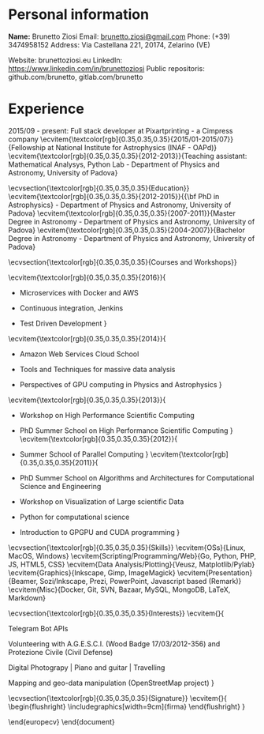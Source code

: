 # Personal information
**Name:** Brunetto Ziosi
Email: brunetto.ziosi@gmail.com
Phone: (+39) 3474958152
Address: Via Castellana 221, 20174, Zelarino (VE)

Website: brunettoziosi.eu
LinkedIn: https://www.linkedin.com/in/brunettoziosi
Public repositoris: github.com/brunetto, gitlab.com/brunetto

# Experience
2015/09 - present: Full stack developer at Pixartprinting - a Cimpress company
\ecvitem{\textcolor[rgb]{0.35,0.35,0.35}{2015/01-2015/07}}{Fellowship at National Institute for Astrophysics (INAF - OAPd)}
\ecvitem{\textcolor[rgb]{0.35,0.35,0.35}{2012-2013}}{Teaching assistant: Mathematical Analysys, Python Lab - Department of Physics and Astronomy, University of Padova}

\ecvsection{\textcolor[rgb]{0.35,0.35,0.35}{Education}}
\ecvitem{\textcolor[rgb]{0.35,0.35,0.35}{2012-2015}}{{\bf PhD in Astrophysics} - Department of Physics and Astronomy, University of Padova}
\ecvitem{\textcolor[rgb]{0.35,0.35,0.35}{2007-2011}}{Master Degree in Astronomy - Department of Physics and Astronomy, University of Padova}
\ecvitem{\textcolor[rgb]{0.35,0.35,0.35}{2004-2007}}{Bachelor Degree in Astronomy  - Department of Physics and Astronomy, University of Padova}

\ecvsection{\textcolor[rgb]{0.35,0.35,0.35}{Courses and Workshops}}

\ecvitem{\textcolor[rgb]{0.35,0.35,0.35}{2016}}{
- Microservices with Docker and AWS

- Continuous integration, Jenkins

- Test Driven Development
}

\ecvitem{\textcolor[rgb]{0.35,0.35,0.35}{2014}}{
- Amazon Web Services Cloud School

- Tools and Techniques for massive data analysis

- Perspectives of GPU computing in Physics and Astrophysics
}

\ecvitem{\textcolor[rgb]{0.35,0.35,0.35}{2013}}{
 -  Workshop on High Performance Scientific Computing
 
 - PhD Summer School on High Performance Scientific Computing
}
\ecvitem{\textcolor[rgb]{0.35,0.35,0.35}{2012}}{
 - Summer School of Parallel Computing
 }
 \ecvitem{\textcolor[rgb]{0.35,0.35,0.35}{2011}}{
 - PhD Summer School on Algorithms and Architectures for Computational Science and Engineering

 - Workshop on Visualization of Large scientific Data
 
 - Python for computational science

 - Introduction to GPGPU and CUDA programming
}

\ecvsection{\textcolor[rgb]{0.35,0.35,0.35}{Skills}}
\ecvitem{OSs}{Linux, MacOS, Windows}
\ecvitem{Scripting/Programming/Web}{Go, Python, PHP, JS, HTML5, CSS}
\ecvitem{Data Analysis/Plotting}{Veusz, Matplotlib/Pylab}
\ecvitem{Graphics}{Inkscape, Gimp, ImageMagick}
\ecvitem{Presentation}{Beamer, Sozi/Inkscape, Prezi, PowerPoint, Javascript based (Remark)}
\ecvitem{Misc}{Docker, Git, SVN, Bazaar, MySQL, MongoDB, LaTeX, Markdown}

\ecvsection{\textcolor[rgb]{0.35,0.35,0.35}{Interests}}
\ecvitem{}{

Telegram Bot APIs

Volunteering with A.G.E.S.C.I. (Wood Badge 17/03/2012-356) and Protezione Civile (Civil Defense)

Digital Photograpy | Piano and guitar | Travelling

Mapping and geo-data manipulation (OpenStreetMap project)
}

\ecvsection{\textcolor[rgb]{0.35,0.35,0.35}{Signature}}
\ecvitem{}{
\begin{flushright}
\includegraphics[width=9cm]{firma}
\end{flushright}
}

\end{europecv}
\end{document} 
